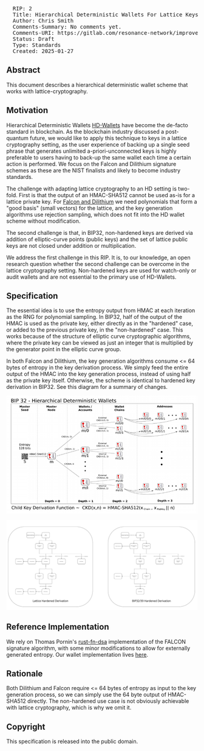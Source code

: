 <pre>
  RIP: 2
  Title: Hierarchical Deterministic Wallets For Lattice Keys
  Author: Chris Smith <chris@resonancenetwork.io>
  Comments-Summary: No comments yet.
  Comments-URI: https://gitlab.com/resonance-network/improvement-proposals/-/wikis/Comments:RIP-0002
  Status: Draft
  Type: Standards
  Created: 2025-01-27
</pre>

## Abstract

This document describes a hierarchical deterministic wallet scheme that works with lattice-cryptography.

## Motivation

Hierarchical Deterministic Wallets [HD-Wallets](https://github.com/bitcoin/bips/blob/master/bip-0032.mediawiki) have 
become the de-facto standard in blockchain. As the blockchain industry discussed a post-quantum future, we would like to
apply this technique to keys in a lattice cryptography setting, as the user experience of backing up a single seed 
phrase that generates unlimited a-priori-unconnected keys is highly preferable to users having to back-up the same 
wallet each time a certain action is performed. We focus on the Falcon and Dilithium signature schemes as these are the 
NIST finalists and likely to become industry standards.

The challenge with adapting lattice cryptography to an HD setting is two-fold. First is that the output of an HMAC-SHA512 
cannot be used as-is for a lattice private key. For 
[Falcon and Dilithium](https://csrc.nist.gov/Projects/post-quantum-cryptography/selected-algorithms-2022) 
we need polynomials that form a "good basis" (small vectors) for the lattice, and the key generation algorithms use rejection
sampling, which does not fit into the HD wallet scheme without modification.

The second challenge is that, in BIP32, non-hardened keys are derived via addition of elliptic-curve points (public keys)
and the set of lattice public keys are not closed under addition or multiplication. 

We address the first challenge in this RIP. It is, to our knowledge, an open research question whether the second 
challenge can be overcome in the lattice cryptography setting. Non-hardened keys are used for watch-only or audit 
wallets and are not essential to the primary use of HD-Wallets.

## Specification

The essential idea is to use the entropy output from HMAC at each iteration as the RNG for polynomial sampling. In BIP32,
half of the output of the HMAC is used as the private key, either directly as in the "hardened" case, or added to the 
previous private key, in the "non-hardened" case. This works because of the structure of elliptic curve cryptographic
algorithms, where the private key can be viewed as just an integer that is multiplied by the generator point in the 
elliptic curve group. 

In both Falcon and Dilithium, the key generation algorithms consume <= 64 bytes of entropy in the key derivation process.
We simply feed the entire output of the HMAC into the key generation process, instead of using half as the private key
itself. Otherwise, the scheme is identical to hardened key derivation in BIP32. See this diagram for a summary of changes.

<img src=rip-0002/derivation.png></img>

<img src=rip-0002/HD-Lattice.jpg></img>


## Reference Implementation

We rely on Thomas Pornin's [rust-fn-dsa](https://github.com/Resonance-Network/rust-fn-dsa?tab=readme-ov-file) implementation
of the FALCON signature algorithm, with some minor modifications to allow for externally generated entropy. Our wallet 
implementation lives [here](https://gitlab.com/resonance-network/rusty-falcon). 

## Rationale

Both Dilithium and Falcon require <= 64 bytes of entropy as input to the key generation process, so we can simply use the 
64 byte output of HMAC-SHA512 directly. The non-hardened use case is not obviously achievable with lattice cryptography,
which is why we omit it.

## Copyright

This specification is released into the public domain.

